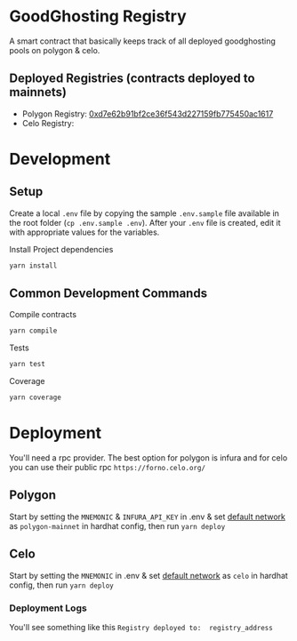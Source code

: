 # GoodGhosting Registry

A smart contract that basically keeps track of all deployed goodghosting pools on polygon & celo.

## Deployed Registries (contracts deployed to mainnets)
- Polygon Registry: [0xd7e62b91bf2ce36f543d227159fb775450ac1617](https://polygonscan.com/address/0xd7e62b91bf2ce36f543d227159fb775450ac1617)
- Celo Registry: 


# Development

## Setup

Create a local `.env` file by copying the sample `.env.sample` file available in the root folder (`cp .env.sample .env`). After your `.env` file is created, edit it with appropriate values for the variables.

Install Project dependencies

```bash
yarn install
```

## Common Development Commands

Compile contracts

```bash
yarn compile
```

Tests

```bash
yarn test
```

Coverage
```bash
yarn coverage
```

# Deployment
You'll need a rpc provider. The best option for polygon is infura and for celo you can use their public rpc `https://forno.celo.org/`

## Polygon
Start by setting the `MNEMONIC` & `INFURA_API_KEY` in .env & set [default network](https://github.com/Good-Ghosting/goodghosting-registry/blob/main/hardhat.config.ts#L59) as `polygon-mainnet` in hardhat config, then run `yarn deploy`

## Celo
Start by setting the `MNEMONIC` in .env & set [default network](https://github.com/Good-Ghosting/goodghosting-registry/blob/main/hardhat.config.ts#L59) as `celo` in hardhat config, then run `yarn deploy`

### Deployment Logs
You'll see something like this
`Registry deployed to:  registry_address`

